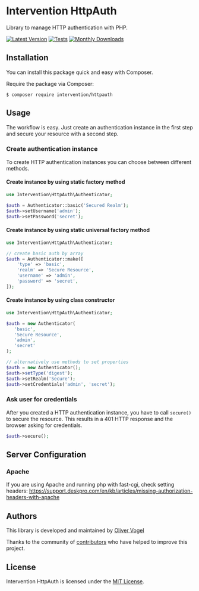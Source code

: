 # Intervention HttpAuth

Library to manage HTTP authentication with PHP.

[![Latest Version](https://img.shields.io/packagist/v/intervention/httpauth.svg)](https://packagist.org/packages/intervention/httpauth)
[![Tests](https://github.com/Intervention/httpauth/actions/workflows/build.yml/badge.svg)](https://github.com/Intervention/httpauth/actions/workflows/build.yml)
[![Monthly Downloads](https://img.shields.io/packagist/dm/intervention/httpauth.svg)](https://packagist.org/packages/intervention/httpauth/stats)

## Installation

You can install this package quick and easy with Composer.

Require the package via Composer:

    $ composer require intervention/httpauth

## Usage

The workflow is easy. Just create an authentication instance in the first step and secure your resource with a second step.

### Create authentication instance

To create HTTP authentication instances you can choose between different methods.

#### Create instance by using static factory method

```php
use Intervention\HttpAuth\Authenticator;

$auth = Authenticator::basic('Secured Realm');
$auth->setUsername('admin');
$auth->setPassword('secret');
```

#### Create instance by using static universal factory method

```php
use Intervention\HttpAuth\Authenticator;

// create basic auth by array
$auth = Authenticator::make([
    'type' => 'basic',
    'realm' => 'Secure Resource',
    'username' => 'admin',
    'password' => 'secret',
]);
```

#### Create instance by using class constructor

```php
use Intervention\HttpAuth\Authenticator;

$auth = new Authenticator(
   'basic',
   'Secure Resource',
   'admin',
   'secret'
);

// alternatively use methods to set properties
$auth = new Authenticator();
$auth->setType('digest');
$auth->setRealm('Secure');
$auth->setCredentials('admin', 'secret');
```

### Ask user for credentials

After you created a HTTP authentication instance, you have to call `secure()` to secure the resource. This results in a 401 HTTP response and the browser asking for credentials.

```php
$auth->secure();
```

## Server Configuration

### Apache

If you are using Apache and running php with fast-cgi, check setting headers:
https://support.deskpro.com/en/kb/articles/missing-authorization-headers-with-apache

## Authors

This library is developed and maintained by [Oliver Vogel](https://intervention.io)

Thanks to the community of [contributors](https://github.com/Intervention/httpauth/graphs/contributors) who have helped to improve this project.

## License

Intervention HttpAuth is licensed under the [MIT License](LICENSE).
